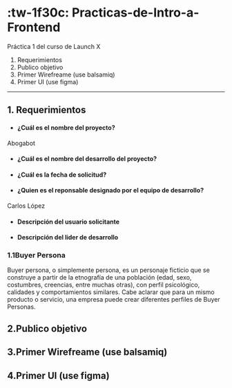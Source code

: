 # :tw-1f30c:  Practicas-de-Intro-a-Frontend
Práctica 1 del curso de Launch X
1. Requerimientos 
2. Publico objetivo
3. Primer Wirefreame (use balsamiq)
4. Primer UI (use figma)
------------
## 1. Requerimientos
- #### ¿Cuál es el nombre del proyecto?
 Abogabot
- #### ¿Cuál es el nombre del desarrollo del proyecto?

- #### ¿Cuál es la fecha de solicitud?

- #### ¿Quien es el reponsable designado por el equipo de desarrollo?
Carlos López
- #### Descripción del usuario solicitante

- #### Descripción del lider de desarrollo

### 1.1Buyer Persona
Buyer persona, o simplemente persona, es un personaje ficticio que se construye a partir de la etnografía de una población (edad, sexo, costumbres, creencias, entre muchas otras), con perfil psicológico, calidades y comportamientos similares. Cabe aclarar que para un mismo producto o servicio, una empresa puede crear diferentes perfiles de Buyer Personas.
## 2.Publico objetivo
## 3.Primer Wirefreame (use balsamiq)
## 4.Primer UI (use figma)
